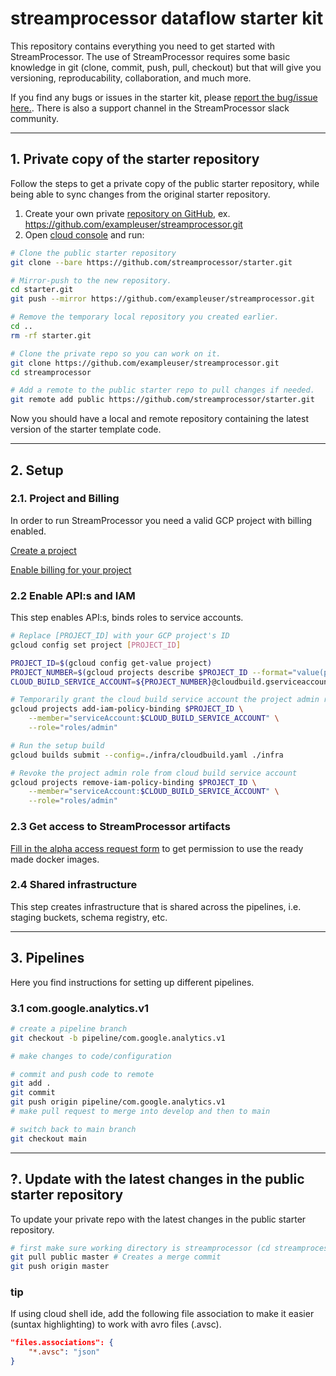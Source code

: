 # streamprocessor dataflow starter kit
This repository contains everything you need to get started with StreamProcessor. The use of StreamProcessor requires some basic knowledge in git (clone, commit, push, pull, checkout) but that will give you versioning, reproducability, collaboration, and much more.

If you find any bugs or issues in the starter kit, please [report the bug/issue here.](https://github.com/streamprocessor/starter/issues). There is also a support channel in the StreamProcessor slack community.

---

## 1. Private copy of the starter repository
Follow the steps to get a private copy of the public starter repository, while being able to sync changes from the original starter repository.

1. Create your own private [repository on GitHub](https://docs.github.com/en/articles/creating-a-new-repository), ex. https://github.com/exampleuser/streamprocessor.git
2. Open [cloud console](https://ide.cloud.google.com) and run:
 
```bash
# Clone the public starter repository
git clone --bare https://github.com/streamprocessor/starter.git

# Mirror-push to the new repository.
cd starter.git
git push --mirror https://github.com/exampleuser/streamprocessor.git

# Remove the temporary local repository you created earlier.
cd ..
rm -rf starter.git

# Clone the private repo so you can work on it.
git clone https://github.com/exampleuser/streamprocessor.git
cd streamprocessor

# Add a remote to the public starter repo to pull changes if needed.
git remote add public https://github.com/streamprocessor/starter.git
```
Now you should have a local and remote repository containing the latest version of the starter template code.

---

## 2. Setup
### 2.1. Project and Billing

In order to run StreamProcessor you need a valid GCP project with billing enabled.

[Create a project](https://cloud.google.com/resource-manager/docs/creating-managing-projects#creating_a_project)

[Enable billing for your project](https://console.cloud.google.com/billing/projects) 

### 2.2 Enable API:s and IAM

This step enables API:s, binds roles to service accounts.

```bash
# Replace [PROJECT_ID] with your GCP project's ID
gcloud config set project [PROJECT_ID]

PROJECT_ID=$(gcloud config get-value project)
PROJECT_NUMBER=$(gcloud projects describe $PROJECT_ID --format="value(projectNumber)")
CLOUD_BUILD_SERVICE_ACCOUNT=${PROJECT_NUMBER}@cloudbuild.gserviceaccount.com

# Temporarily grant the cloud build service account the project admin role.
gcloud projects add-iam-policy-binding $PROJECT_ID \
    --member="serviceAccount:$CLOUD_BUILD_SERVICE_ACCOUNT" \
    --role="roles/admin"

# Run the setup build
gcloud builds submit --config=./infra/cloudbuild.yaml ./infra

# Revoke the project admin role from cloud build service account
gcloud projects remove-iam-policy-binding $PROJECT_ID \
    --member="serviceAccount:$CLOUD_BUILD_SERVICE_ACCOUNT" \
    --role="roles/admin"
```


### 2.3 Get access to StreamProcessor artifacts

[Fill in the alpha access request form](https://forms.gle/A9Xu3fV5kYs1j3KC7) to get permission to use the ready made docker images.

### 2.4 Shared infrastructure
This step creates infrastructure that is shared across the pipelines, i.e. staging buckets, schema registry, etc.



---

## 3. Pipelines
Here you find instructions for setting up different pipelines.

### 3.1 com.google.analytics.v1

```bash
# create a pipeline branch
git checkout -b pipeline/com.google.analytics.v1

# make changes to code/configuration

# commit and push code to remote
git add .
git commit
git push origin pipeline/com.google.analytics.v1
# make pull request to merge into develop and then to main

# switch back to main branch
git checkout main
```






---


## ?. Update with the latest changes in the public starter repository
To update your private repo with the latest changes in the public starter repository.

```bash
# first make sure working directory is streamprocessor (cd streamprocessor)
git pull public master # Creates a merge commit
git push origin master
```











### tip
If using cloud shell ide, add the following file association to make it easier (suntax highlighting) to work with avro files (.avsc).

```json
"files.associations": {
    "*.avsc": "json"
}
```
